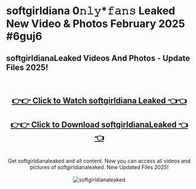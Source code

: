 # softgirldiana 0𝚗𝚕𝚢*𝚏𝚊𝚗𝚜 Leaked New Video & Photos February 2025 #6guj6

<h2>softgirldianaLeaked Videos And Photos - Update Files 2025!</h2>
<br>
<div align="center">
<h2><a href="https://mediaupload.pro?title=softgirldiana&ref=11F" rel="nofollow">👉👉 Click to Watch softgirldiana Leaked 👈👈</a></h2>
<h2><a href="https://mediaupload.pro?title=softgirldiana&ref=11F" rel="nofollow">👉👉 Click to Download softgirldianaLeaked 👈👈</a></h2>
<br>
Get softgirldianaleaked and all content. Now you can access all videos and pictures of softgirldianaleaked. New Updated Files 2025!
<br>
<br>
<a href="https://mediaupload.pro?title=softgirldiana&ref=11F" rel="nofollow" data-target="animated-image.originalLink"><img src="https://i.ibb.co/Gkj2r4b/banner.png" alt="softgirldianaleaked" style="max-width: 100%; display: inline-block;" data-target="animated-image.originalImage"></a>
</div>
<br>

